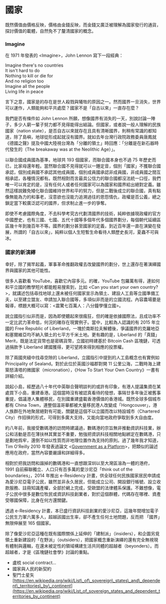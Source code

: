 # 國家

既然價值由價格反映，價格由金錢反映，而金錢又廣泛被理解為國家發行的通貨，探討價值的載體，自然免不了釐清國家的概念。

### Imagine

在 1971 年發表的 &lt;Imagine&gt;，John Lennon 寫下一段經典：

Imagine there's no countries  
It isn't hard to do  
Nothing to kill or die for  
And no religion too  
Imagine all the people  
Living life in peace

言下之意，國家是的存在是世人殺戮與犧牲的原因之一。然而國界一旦消失，世界可以運作，人類能夠和平共處麼？國家不是「自古以來」一直存在麼？

我們是否有條件如 John Lennon 所願，想像國界有消失的一天，別說討論一陣子，多少人窮一輩子努力都不見得能得出結論。但國家，或者說一般人理解的民族國家（nation state），是否自古以來就存在且具有清晰國界，則稍有常識的都知道，除了島嶼，地球從形成起就沒有國界。就如去年台灣行政院政務委員唐鳳就《德國之聲》提及中國大陸視台灣為「分離的領土」時回應：「分離是在新石器時代發生的（The breakaway was at the Neolithic Age）」。

以聯合國成員國為基準，地球共 193 個國家，而聯合國本身也不過 75 年歷史而已，比家母還年輕。當然聯合國不見得就可以一錘定音，個別「國家」不獲聯合國承認，個別成員國不承認其他成員國，個別成員國承認非成員國，非成員國之間互相承認，各種情況都有。既然相對而言最具公信力的聯合國都沒法統一口徑，我們唯一可以肯定的是，沒有任何人或者任何國家可以為國家和國界給出絕對定義。雖然這樣說難免矮化聯合國維持世界和平的努力，但是二戰後成立的聯合國，真有點像無能為力的和事老，沒意欲也沒能力追溯過往的恩怨情仇，政權是否公義，總之鎖定當下較廣泛認可的國界，但求制止進一步的爭奪。

即使不考慮國際角度，不去科學考究古代劃清國界的技術，純粹依據現政權的官方中國歷史，也有三國、七國、五代十國等多個年代多個國界劃分，每個朝代延續區區幾十年到幾百年不等。國界的劃分甚至國家的定義，到近百年還一直在演變在發展，所謂的「自古以來」，純粹以個人生短暫生命看待人類歷史長河，夏蟲不可與冰。

### 國家的新演繹

幸好，除了揭竿起義，軍事革命推翻政權去改變國界的劃分，世上還存在著演繹國界與國家的其他可能性。

很多人喜歡看 YouTube，喜歡它內容多元。的確，YouTube 包羅萬有得，連如何和平立國的教學短片都能輕易搜索到，比如 &lt;Can you start your own country?&gt;，就講述包括尋找地球上還未被任何國家宣示為領土、建設人工島等立國準備工夫，以至建立盟友、申請加入聯合國等，多項似非而是的立國流程。內容農場要是報導，標題大概可以寫：&lt;震驚七百萬人：八分鐘學懂立國&gt;。

說立國指引似非而是，因為即使聽起來很瘋狂，但的確是依據國際法，且成功率不一定比武力革命低，何況的確存在現實例子。當中，比較為人認識的有 2015 年立國的 Free Republic of Liberland，一塊於南斯拉夫解體後，爭議國界的克羅地亞和塞爾維亞均不納入領土的七平方千米土地。更有趣的是，Liberland 的「真錢」 Merit，既是法定貨幣也是密碼貨幣，立國初時建基於 Bitcoin Cash 區塊鏈，可透過捐款予 Liberland 建國獲得，更可望將來得到相應的投票權。

除了兩國夾縫中找尋空隙的 Liberland，立國指引中提到的人工島概念也有實例如 Principality of Sealand。對於此位於英國沙福郡對開 11 公里公海，二戰時海上建築怒濤塔的微國家（micronation），《How To Start Your Own Country》一書有詳細介紹。

說起小島，經歷過八十年代中英聯合聲明談判的或許有印象，有港人提議集資在某處買下小島，重建香港。這個當時沒有被認真看待的發想，事隔廿多年後正被舊事重提，倡議港人集體移民，在別國重建盛載香港價值的香港城。既然全球多個城市都有 China Town，連整個溫哥華都被大量移民港人改變成「Hongcouver」，港人族群在外地聚居絕對有可能，關鍵是這個不以立國而改以特設城市（Chartered City）作招徠的形式，可得到多廣大支持，又能向當地政府爭取到多大自由度。

約八年前，我接受數碼港的訪問時建議過，數碼港的宗旨無非推動資訊科技業，辦公和活動是否在薄扶林其實並不重要，勉強把資訊科技相關地點綁定在數碼港，只是劃地爲牢，還倒不如以性質而非地理位置作為支持的原則。過了幾年我才知道，Tim O'Reilly 2010 年發表過論文 &lt;[Government as a Platform](https://www.mitpressjournals.org/doi/pdf/10.1162/INOV_a_00056)&gt;，把類似的論述應用在政府，當然內容要嚴謹和詳細得多。

相對於把我訪問和諧掉的數碼港和一直想跟深圳以至大灣區溶為一體的港府，1991 自前蘇聯獨立、人口只有百多萬的愛沙尼亞「think out of the boundaries」，2014 年推出 e-Residency 計畫，供全球任何民族國家居民申請成為愛沙尼亞電子公民，雖然並非永久居民，但能成立公司、開設銀行帳號、設立收款服務、註冊知識產權，全部於網上完成，受歐盟的法律體系保護。不難想像，電子公民中很多是數位牧民或資訊科技創業者，對於這個群體，代碼存在哪裡、資產受哪國保障，比身在何方還關鍵。

透過 e-Residency 計畫，本已盛行資訊科技創業的愛沙尼亞，這幾年間增加電子公民生力軍六萬多人，超越該國出生率，卻不產生任何土地問題，反而把 「國界」無限伸展至 165 個國家。

除了像愛沙尼亞這種在既有國際關係上延伸的「建制派」（insiders），和企圖另覓領土重新建設的「在野派」（outsiders），把國家概念重新演繹的還有完全無視現有體制與邏輯，在還未被定性的領域構建生活共同體的超越者（beyonders）。而超越者，才是《區塊鏈社會學》討論的重點。

* 盧梳 social contract...
* 國家與人民的新契約
* 聖鬥士星矢[https://en.wikipedia.org/wiki/List\_of\_sovereign\_states\_and\_dependent\_territories\_by\_continent](https://en.wikipedia.org/wiki/List_of_sovereign_states_and_dependent_territories_by_continent)

